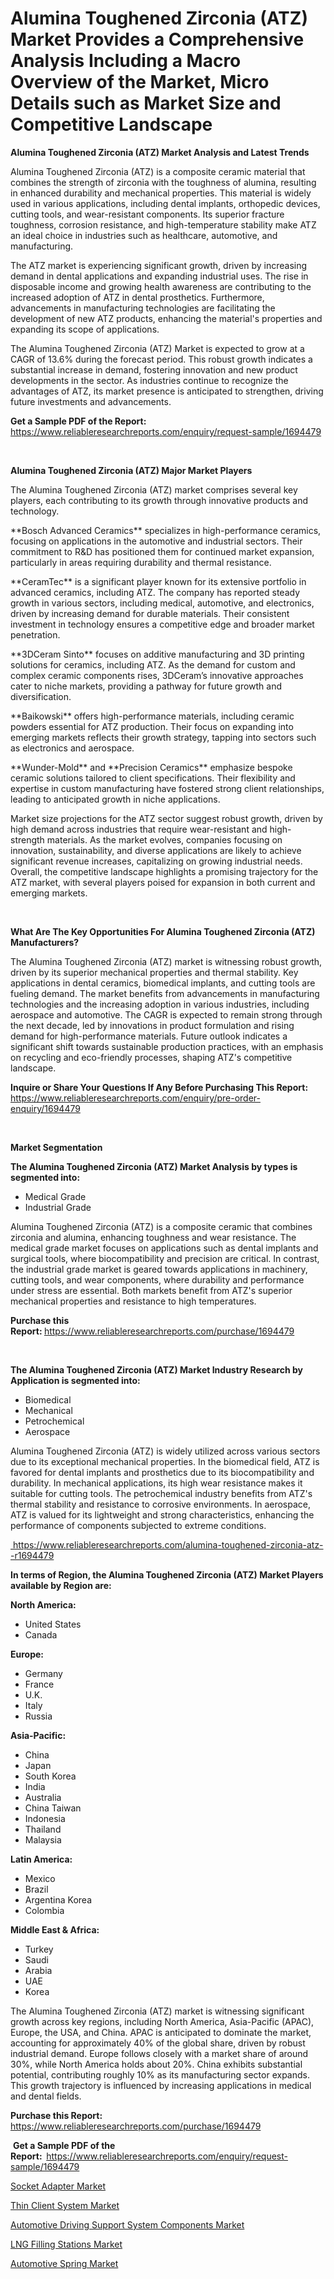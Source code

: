 <p><h1>Alumina Toughened Zirconia (ATZ) Market Provides a Comprehensive Analysis Including a Macro Overview of the Market, Micro Details such as Market Size and Competitive Landscape</h1></p><p><strong>Alumina Toughened Zirconia (ATZ) Market Analysis and Latest Trends</strong></p>
<p><p>Alumina Toughened Zirconia (ATZ) is a composite ceramic material that combines the strength of zirconia with the toughness of alumina, resulting in enhanced durability and mechanical properties. This material is widely used in various applications, including dental implants, orthopedic devices, cutting tools, and wear-resistant components. Its superior fracture toughness, corrosion resistance, and high-temperature stability make ATZ an ideal choice in industries such as healthcare, automotive, and manufacturing.</p><p>The ATZ market is experiencing significant growth, driven by increasing demand in dental applications and expanding industrial uses. The rise in disposable income and growing health awareness are contributing to the increased adoption of ATZ in dental prosthetics. Furthermore, advancements in manufacturing technologies are facilitating the development of new ATZ products, enhancing the material's properties and expanding its scope of applications.</p><p>The Alumina Toughened Zirconia (ATZ) Market is expected to grow at a CAGR of 13.6% during the forecast period. This robust growth indicates a substantial increase in demand, fostering innovation and new product developments in the sector. As industries continue to recognize the advantages of ATZ, its market presence is anticipated to strengthen, driving future investments and advancements.</p></p>
<p><strong>Get a Sample PDF of the Report:&nbsp;</strong> <a href="https://www.reliableresearchreports.com/enquiry/request-sample/1694479?utm_campaign=34&utm_medium=2&utm_source=Github&utm_content=ia&utm_term=06102024&utm_id=alumina-toughened-zirconia-atz">https://www.reliableresearchreports.com/enquiry/request-sample/1694479</a></p>
<p>&nbsp;</p>
<p><strong>Alumina Toughened Zirconia (ATZ) Major Market Players</strong></p>
<p><p>The Alumina Toughened Zirconia (ATZ) market comprises several key players, each contributing to its growth through innovative products and technology. </p><p>**Bosch Advanced Ceramics** specializes in high-performance ceramics, focusing on applications in the automotive and industrial sectors. Their commitment to R&D has positioned them for continued market expansion, particularly in areas requiring durability and thermal resistance.</p><p>**CeramTec** is a significant player known for its extensive portfolio in advanced ceramics, including ATZ. The company has reported steady growth in various sectors, including medical, automotive, and electronics, driven by increasing demand for durable materials. Their consistent investment in technology ensures a competitive edge and broader market penetration.</p><p>**3DCeram Sinto** focuses on additive manufacturing and 3D printing solutions for ceramics, including ATZ. As the demand for custom and complex ceramic components rises, 3DCeram’s innovative approaches cater to niche markets, providing a pathway for future growth and diversification.</p><p>**Baikowski** offers high-performance materials, including ceramic powders essential for ATZ production. Their focus on expanding into emerging markets reflects their growth strategy, tapping into sectors such as electronics and aerospace.</p><p>**Wunder-Mold** and **Precision Ceramics** emphasize bespoke ceramic solutions tailored to client specifications. Their flexibility and expertise in custom manufacturing have fostered strong client relationships, leading to anticipated growth in niche applications.</p><p>Market size projections for the ATZ sector suggest robust growth, driven by high demand across industries that require wear-resistant and high-strength materials. As the market evolves, companies focusing on innovation, sustainability, and diverse applications are likely to achieve significant revenue increases, capitalizing on growing industrial needs. Overall, the competitive landscape highlights a promising trajectory for the ATZ market, with several players poised for expansion in both current and emerging markets.</p></p>
<p>&nbsp;</p>
<p><strong>What Are The Key Opportunities For Alumina Toughened Zirconia (ATZ) Manufacturers?</strong></p>
<p><p>The Alumina Toughened Zirconia (ATZ) market is witnessing robust growth, driven by its superior mechanical properties and thermal stability. Key applications in dental ceramics, biomedical implants, and cutting tools are fueling demand. The market benefits from advancements in manufacturing technologies and the increasing adoption in various industries, including aerospace and automotive. The CAGR is expected to remain strong through the next decade, led by innovations in product formulation and rising demand for high-performance materials. Future outlook indicates a significant shift towards sustainable production practices, with an emphasis on recycling and eco-friendly processes, shaping ATZ's competitive landscape.</p></p>
<p><strong>Inquire or Share Your Questions If Any Before Purchasing This Report:</strong> <a href="https://www.reliableresearchreports.com/enquiry/pre-order-enquiry/1694479?utm_campaign=34&utm_medium=2&utm_source=Github&utm_content=ia&utm_term=06102024&utm_id=alumina-toughened-zirconia-atz">https://www.reliableresearchreports.com/enquiry/pre-order-enquiry/1694479</a></p>
<p>&nbsp;</p>
<p><strong>Market Segmentation</strong></p>
<p><strong>The Alumina Toughened Zirconia (ATZ) Market Analysis by types is segmented into:</strong></p>
<p><ul><li>Medical Grade</li><li>Industrial Grade</li></ul></p>
<p><p>Alumina Toughened Zirconia (ATZ) is a composite ceramic that combines zirconia and alumina, enhancing toughness and wear resistance. The medical grade market focuses on applications such as dental implants and surgical tools, where biocompatibility and precision are critical. In contrast, the industrial grade market is geared towards applications in machinery, cutting tools, and wear components, where durability and performance under stress are essential. Both markets benefit from ATZ's superior mechanical properties and resistance to high temperatures.</p></p>
<p><strong>Purchase this Report:&nbsp;</strong><a href="https://www.reliableresearchreports.com/purchase/1694479?utm_campaign=34&utm_medium=2&utm_source=Github&utm_content=ia&utm_term=06102024&utm_id=alumina-toughened-zirconia-atz">https://www.reliableresearchreports.com/purchase/1694479</a></p>
<p>&nbsp;</p>
<p><strong>The Alumina Toughened Zirconia (ATZ) Market Industry Research by Application is segmented into:</strong></p>
<p><ul><li>Biomedical</li><li>Mechanical</li><li>Petrochemical</li><li>Aerospace</li></ul></p>
<p><p>Alumina Toughened Zirconia (ATZ) is widely utilized across various sectors due to its exceptional mechanical properties. In the biomedical field, ATZ is favored for dental implants and prosthetics due to its biocompatibility and durability. In mechanical applications, its high wear resistance makes it suitable for cutting tools. The petrochemical industry benefits from ATZ's thermal stability and resistance to corrosive environments. In aerospace, ATZ is valued for its lightweight and strong characteristics, enhancing the performance of components subjected to extreme conditions.</p></p>
<p><a href="https://www.reliableresearchreports.com/alumina-toughened-zirconia-atz--r1694479?utm_campaign=34&utm_medium=2&utm_source=Github&utm_content=ia&utm_term=06102024&utm_id=alumina-toughened-zirconia-atz">&nbsp;https://www.reliableresearchreports.com/alumina-toughened-zirconia-atz--r1694479</a></p>
<p><strong>In terms of Region, the Alumina Toughened Zirconia (ATZ) Market Players available by Region are:</strong></p>
<p>
    <p> <strong> North America: </strong>
        <ul>
            <li>United States</li>
            <li>Canada</li>
        </ul>
        </p> 
    <p> <strong> Europe: </strong>
        <ul>
            <li>Germany</li>
            <li>France</li>
            <li>U.K.</li>
            <li>Italy</li>
            <li>Russia</li>
        </ul>
        </p> 
    <p> <strong> Asia-Pacific: </strong>
        <ul>
            <li>China</li>
            <li>Japan</li>
            <li>South Korea</li>
            <li>India</li>
            <li>Australia</li>
            <li>China Taiwan</li>
            <li>Indonesia</li>
            <li>Thailand</li>
            <li>Malaysia</li>
        </ul>
        </p> 
    <p> <strong> Latin America: </strong>
        <ul>
            <li>Mexico</li>
            <li>Brazil</li>
            <li>Argentina Korea</li>
            <li>Colombia</li>
        </ul>
        </p> 
    <p> <strong> Middle East & Africa: </strong>
        <ul>
            <li>Turkey</li>
            <li>Saudi</li>
            <li>Arabia</li>
            <li>UAE</li>
            <li>Korea</li>
        </ul>
    </p>
    </p>
<p><p>The Alumina Toughened Zirconia (ATZ) market is witnessing significant growth across key regions, including North America, Asia-Pacific (APAC), Europe, the USA, and China. APAC is anticipated to dominate the market, accounting for approximately 40% of the global share, driven by robust industrial demand. Europe follows closely with a market share of around 30%, while North America holds about 20%. China exhibits substantial potential, contributing roughly 10% as its manufacturing sector expands. This growth trajectory is influenced by increasing applications in medical and dental fields.</p></p>
<p><strong>Purchase this Report: </strong><a href="https://www.reliableresearchreports.com/purchase/1694479?utm_campaign=34&utm_medium=2&utm_source=Github&utm_content=ia&utm_term=06102024&utm_id=alumina-toughened-zirconia-atz">https://www.reliableresearchreports.com/purchase/1694479</a></p>
<p>&nbsp;<strong>Get a Sample PDF of the Report:&nbsp;&nbsp;</strong><a href="https://www.reliableresearchreports.com/enquiry/request-sample/1694479?utm_campaign=34&utm_medium=2&utm_source=Github&utm_content=ia&utm_term=06102024&utm_id=alumina-toughened-zirconia-atz">https://www.reliableresearchreports.com/enquiry/request-sample/1694479</a></p>
<p><strong></strong></p>
<p><p><a href="https://www.linkedin.com/pulse/socket-adapter-market-transformation-comparative-analysis-rmjwe?utm_campaign=34&utm_medium=2&utm_source=Github&utm_content=ia&utm_term=06102024&utm_id=alumina-toughened-zirconia-atz">Socket Adapter Market</a></p><p><a href="https://www.linkedin.com/pulse/exploring-thin-client-system-market-strategic-insights-3hvne?utm_campaign=34&utm_medium=2&utm_source=Github&utm_content=ia&utm_term=06102024&utm_id=alumina-toughened-zirconia-atz">Thin Client System Market</a></p><p><a href="https://github.com/yoshih12/Market-Research-Report-List-4/blob/main/automotive-driving-support-system-components-market.md?utm_campaign=34&utm_medium=2&utm_source=Github&utm_content=ia&utm_term=06102024&utm_id=alumina-toughened-zirconia-atz">Automotive Driving Support System Components Market</a></p><p><a href="https://issuu.com/reportprime-2/docs/lng-filling-stations-market-size-20_96be7a2a922e22?utm_campaign=34&utm_medium=2&utm_source=Github&utm_content=ia&utm_term=06102024&utm_id=alumina-toughened-zirconia-atz">LNG Filling Stations Market</a></p><p><a href="https://github.com/naodanhluon8/Market-Research-Report-List-1/blob/main/automotive-spring-market.md?utm_campaign=34&utm_medium=2&utm_source=Github&utm_content=ia&utm_term=06102024&utm_id=alumina-toughened-zirconia-atz">Automotive Spring Market</a></p></p>